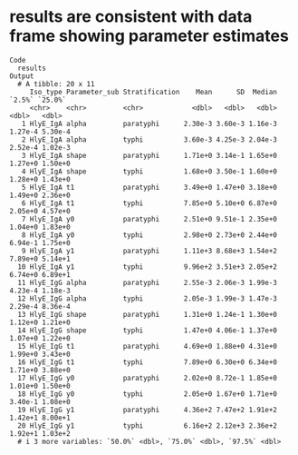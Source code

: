 # results are consistent with data frame showing parameter estimates

    Code
      results
    Output
      # A tibble: 20 x 11
         Iso_type Parameter_sub Stratification    Mean      SD  Median  `2.5%` `25.0%`
         <chr>    <chr>         <chr>            <dbl>   <dbl>   <dbl>   <dbl>   <dbl>
       1 HlyE_IgA alpha         paratyphi      2.30e-3 3.60e-3 1.16e-3 1.27e-4 5.30e-4
       2 HlyE_IgA alpha         typhi          3.60e-3 4.25e-3 2.04e-3 2.52e-4 1.02e-3
       3 HlyE_IgA shape         paratyphi      1.71e+0 3.14e-1 1.65e+0 1.27e+0 1.50e+0
       4 HlyE_IgA shape         typhi          1.68e+0 3.50e-1 1.60e+0 1.28e+0 1.43e+0
       5 HlyE_IgA t1            paratyphi      3.49e+0 1.47e+0 3.18e+0 1.49e+0 2.36e+0
       6 HlyE_IgA t1            typhi          7.85e+0 5.10e+0 6.87e+0 2.05e+0 4.57e+0
       7 HlyE_IgA y0            paratyphi      2.51e+0 9.51e-1 2.35e+0 1.04e+0 1.83e+0
       8 HlyE_IgA y0            typhi          2.98e+0 2.73e+0 2.44e+0 6.94e-1 1.75e+0
       9 HlyE_IgA y1            paratyphi      1.11e+3 8.68e+3 1.54e+2 7.89e+0 5.14e+1
      10 HlyE_IgA y1            typhi          9.96e+2 3.51e+3 2.05e+2 6.74e+0 6.89e+1
      11 HlyE_IgG alpha         paratyphi      2.55e-3 2.06e-3 1.99e-3 4.23e-4 1.18e-3
      12 HlyE_IgG alpha         typhi          2.05e-3 1.99e-3 1.47e-3 2.29e-4 8.36e-4
      13 HlyE_IgG shape         paratyphi      1.31e+0 1.24e-1 1.30e+0 1.12e+0 1.21e+0
      14 HlyE_IgG shape         typhi          1.47e+0 4.06e-1 1.37e+0 1.07e+0 1.22e+0
      15 HlyE_IgG t1            paratyphi      4.69e+0 1.88e+0 4.31e+0 1.99e+0 3.43e+0
      16 HlyE_IgG t1            typhi          7.89e+0 6.30e+0 6.34e+0 1.71e+0 3.88e+0
      17 HlyE_IgG y0            paratyphi      2.02e+0 8.72e-1 1.85e+0 1.01e+0 1.50e+0
      18 HlyE_IgG y0            typhi          2.05e+0 1.67e+0 1.71e+0 3.40e-1 1.08e+0
      19 HlyE_IgG y1            paratyphi      4.36e+2 7.47e+2 1.91e+2 1.42e+1 8.00e+1
      20 HlyE_IgG y1            typhi          6.16e+2 2.12e+3 2.36e+2 1.92e+1 1.03e+2
      # i 3 more variables: `50.0%` <dbl>, `75.0%` <dbl>, `97.5%` <dbl>

